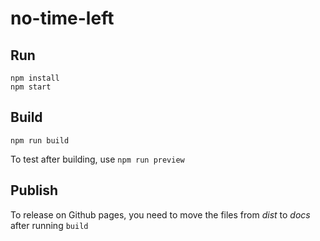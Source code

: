 # no-time-left

## Run

```
npm install
npm start
```

## Build

```
npm run build
```

To test after building, use `npm run preview`

## Publish

To release on Github pages, you need to move the files from *dist* to *docs* after running `build`
